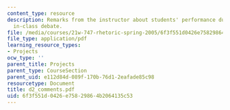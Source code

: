 ```yaml
---
content_type: resource
description: Remarks from the instructor about students' performance during the second
  in-class debate.
file: /media/courses/21w-747-rhetoric-spring-2005/6f3f551d0426e75829864b2064135c53_d2_comments.pdf
file_type: application/pdf
learning_resource_types:
- Projects
ocw_type: ''
parent_title: Projects
parent_type: CourseSection
parent_uid: e112d84d-089f-170b-76d1-2eafade85c98
resourcetype: Document
title: d2_comments.pdf
uid: 6f3f551d-0426-e758-2986-4b2064135c53
---
```

